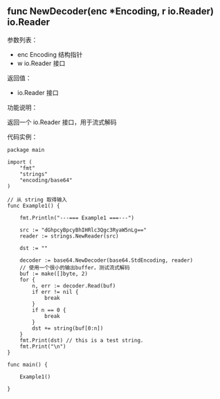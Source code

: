 ## func NewDecoder(enc *Encoding, r io.Reader) io.Reader

参数列表：

- enc Encoding 结构指针
- w io.Reader 接口

返回值：

- io.Reader 接口

功能说明：

返回一个 io.Reader 接口，用于流式解码

代码实例：

    package main

    import (
        "fmt"
        "strings"
        "encoding/base64"
    )

    // 从 string 取得输入
    func Example1() {

        fmt.Println("---=== Example1 ===---")

        src := "dGhpcyBpcyBhIHRlc3Qgc3RyaW5nLg=="
        reader := strings.NewReader(src)

        dst := ""

        decoder := base64.NewDecoder(base64.StdEncoding, reader)
        // 使用一个很小的输出buffer，测试流式解码
        buf := make([]byte, 2)
        for {
            n, err := decoder.Read(buf)
            if err != nil {
                break
            }
            if n == 0 {
                break
            }
            dst += string(buf[0:n])
        }
        fmt.Print(dst) // this is a test string.
        fmt.Print("\n")
    }

    func main() {

        Example1()

    }
